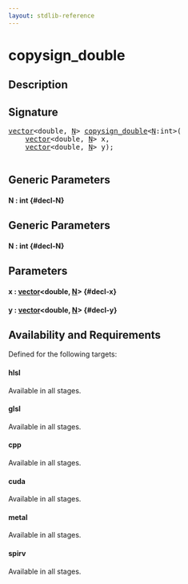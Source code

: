 ```yaml
---
layout: stdlib-reference
---
```


# copysign\_double

## Description





## Signature 

<pre>
<a href="/stdlib-reference/types/vector/index">vector</a>&lt;double, <a href="/stdlib-reference/types/vector/index#decl-N" class="code_var">N</a>&gt; <a href="/stdlib-reference/global-decls/copysign_double">copysign_double</a>&lt;<a href="/stdlib-reference/global-decls/copysign_double#decl-N" class="code_var">N</a>:int&gt;(
    <a href="/stdlib-reference/types/vector/index">vector</a>&lt;double, <a href="/stdlib-reference/types/vector/index#decl-N" class="code_var">N</a>&gt; <span class='code_param'>x</span>,
    <a href="/stdlib-reference/types/vector/index">vector</a>&lt;double, <a href="/stdlib-reference/types/vector/index#decl-N" class="code_var">N</a>&gt; <span class='code_param'>y</span>);

</pre>

## Generic Parameters

#### N  : int {#decl-N}

## Generic Parameters

#### N  : int {#decl-N}

## Parameters

#### x  : [vector](/stdlib-reference/types/vector/index)\<double, [N](/stdlib-reference/types/vector/index#decl-N)\> {#decl-x}
#### y  : [vector](/stdlib-reference/types/vector/index)\<double, [N](/stdlib-reference/types/vector/index#decl-N)\> {#decl-y}

## Availability and Requirements

Defined for the following targets:

#### hlsl
Available in all stages.

#### glsl
Available in all stages.

#### cpp
Available in all stages.

#### cuda
Available in all stages.

#### metal
Available in all stages.

#### spirv
Available in all stages.



